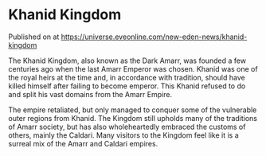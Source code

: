 # Khanid Kingdom
Published on  at https://universe.eveonline.com/new-eden-news/khanid-kingdom

The Khanid Kingdom, also known as the Dark Amarr, was founded a few centuries ago when the last Amarr Emperor was chosen. Khanid was one of the royal heirs at the time and, in accordance with tradition, should have killed himself after failing to become emperor. This Khanid refused to do and split his vast domains from the Amarr Empire.

The empire retaliated, but only managed to conquer some of the vulnerable outer regions from Khanid. The Kingdom still upholds many of the traditions of Amarr society, but has also wholeheartedly embraced the customs of others, mainly the Caldari. Many visitors to the Kingdom feel like it is a surreal mix of the Amarr and Caldari empires. 
